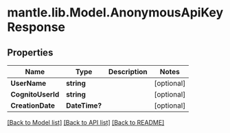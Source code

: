 # mantle.lib.Model.AnonymousApiKeyResponse
## Properties

Name | Type | Description | Notes
------------ | ------------- | ------------- | -------------
**UserName** | **string** |  | [optional] 
**CognitoUserId** | **string** |  | [optional] 
**CreationDate** | **DateTime?** |  | [optional] 

[[Back to Model list]](../README.md#documentation-for-models) [[Back to API list]](../README.md#documentation-for-api-endpoints) [[Back to README]](../README.md)

